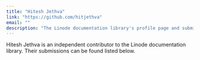 ```yaml
---
title: "Hitesh Jethva"
link: "https://github.com/hitjethva"
email: ""
description: "The Linode documentation library's profile page and submission listing for Hitesh Jethva"
---
```


Hitesh Jethva is an independent contributor to the Linode documentation library. Their submissions can be found listed below.